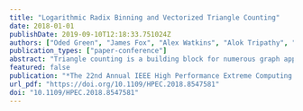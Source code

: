 ```yaml
---
title: "Logarithmic Radix Binning and Vectorized Triangle Counting"
date: 2018-01-01
publishDate: 2019-09-10T12:18:33.751024Z
authors: ["Oded Green", "James Fox", "Alex Watkins", "Alok Tripathy", "Kasimir Gabert", "Euna Kim", "Xiaojing An", "Kumar Aatish", "David A. Bader"]
publication_types: ["paper-conference"]
abstract: "Triangle counting is a building block for numerous graph applications and given the fact that graphs continue to grow in size, its scalability is important. As such, numerous algorithms have been designed for triangle counting - some of which are compute-bound rather than memory bound. Even for compute-bound algorithms, one of the key challenges is the limited control flow available on the processor. This is in-part due to the high dependency between the control flow, input data, and limited utilization of vector instructions. Not surprising, compilers are not always able to detect these data dependencies and vectorize the algorithms. Using the branch-avoiding model we show to remove control flow restrictions by replacing branches with an equivalent set of arithmetic operations. More so, we show how these can be vectorized using Intel's AVX-512 instruction set and that our new vectorized algorithms are 2×-5× faster than scalar counterparts. We also present a new load balancing method, Logarithmic Radix Binning (LRB) that ensures that threads and the vector data lanes execute a near equal amount of work at any given time. Altogether, our algorithm outperforms several 2017 HPEC Graph Challenge Champions such as the KOKKOS framework and a GPU based algorithm by anywhere from 1.5× and up to 14×."
featured: false
publication: "*The 22nd Annual IEEE High Performance Extreme Computing Conference, HPEC 2018, Waltham, MA, USA, September 25-27, 2018*"
url_pdf: "https://doi.org/10.1109/HPEC.2018.8547581"
doi: "10.1109/HPEC.2018.8547581"
---
```


